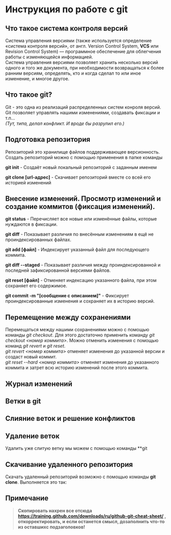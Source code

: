 # Инструкция по работе с git

## Что такое система контроля версий  
Система управления версиями (также используется определение «система контроля версий», от англ. Version Control System, **VCS** или Revision Control System) — программное обеспечение для облегчения работы с изменяющейся информацией.  
Система управления версиями позволяет хранить несколько версий одного и того же документа, при необходимости возвращаться к более ранним версиям, определять, кто и когда сделал то или иное изменение, и многое другое.

## Что такое git?
Git - это одна из реализаций распределенных систем конроля версий. Git позволяет управлять нашими изменениями, создавать фиксации и т.п...  
*(Тут, типа, делал конфликт. И вроде бы разрулил его.)*

## Подготовка репозитория
Репозиторий это хранилище файлов поддерживающее версионность. 
Создать репозиторий можно с помощью применения в папке команды  

**git init** - Создаёт новый локальный репозиторий с заданным именем

**git clone [url-адрес]** - Скачивает репозиторий вместе со всей его историей изменений

## Внесение изменений. Просмотр изменений и создание коммитов (фиксация изменений).

**git status** - Перечисляет все новые или изменённые файлы, которые нуждаются в фиксации.

**git diff** - Показывает различия по внесённым изменениям в ещё не проиндексированных файлах.

**git add [файл]** - Индексирует указанный файл для последующего коммита.

**git diff --staged** - Показывает различия между проиндексированной и последней зафиксированной версиями файлов.

**git reset [файл]** - Отменяет индексацию указанного файла, при этом сохраняет его содержимое.

**git commit -m "[сообщение с описанием]"** - Фиксирует проиндексированные изменения и сохраняет их в историю версий.

## Перемещение между сохранениями
Перемещаться между нашими сохранениями можно с помощью команды *git checkout*. Для этого достаточно применить команду *git checkout <номер коммита>*.
Можно отменить изменения с помощью команд *git revert* и *git reset*.  
*git revert <номер коммита>* отменяет изменения до указанной версии и создаст новый коммит.  
*git reset --hard <номер коммита>* отменяет изменения до указанного коммита и затрет всю историю изменений после этого коммита.

## Журнал изменений

## Ветки в git

## Слияние веток и решение конфликтов

## Удаление веток  
Удалить уже слитую ветку мы можем с помощью команды **git 

## Скачивание удаленного репозитория
Скачать удаленный репозиторий возможно с помощью команды **git clone**. Выполняется это так:

## Примечание

> **Скопировать нахрен все отсюда https://training.github.com/downloads/ru/github-git-cheat-sheet/ , откорректировать, и если останется смысл, дозаполнить что-то из оставшихс подзаголовков!**
